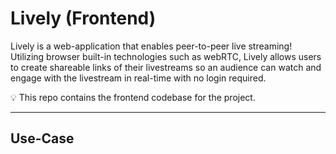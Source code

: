 # Lively (Frontend)

Lively is a web-application that enables peer-to-peer live streaming! Utilizing browser built-in technologies such as webRTC, Lively allows users to create shareable links of their livestreams so an audience can watch and engage with the livestream in real-time with no login required.


💡 This repo contains the frontend codebase for the project.

___

## Use-Case

